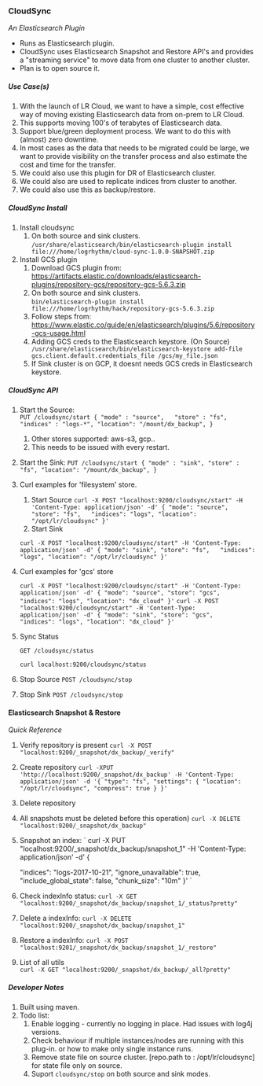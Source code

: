 ### CloudSync
*An Elasticsearch Plugin* 

* Runs as Elasticsearch plugin.    
* CloudSync uses Elasticsearch Snapshot and Restore API's and provides a "streaming service" to move data 
from one cluster to another cluster. 
* Plan is to open source it. 

##### Use Case(s)
1. With the launch of LR Cloud, we want to have a simple, cost effective way of moving existing Elasticsearch data 
   from on-prem to LR Cloud.
1. This supports moving 100's of terabytes of Elasticsearch data.     
1. Support blue/green deployment process. We want to do this with (almost) zero downtime.
1. In most cases as the data that needs to be migrated could be large, we want to provide visibility on the transfer 
   process and also estimate the cost and time for the transfer.
1. We could also use this plugin for DR of Elasticsearch cluster. 
1. We could also are used to replicate indices from cluster to another. 
1. We could also use this as backup/restore. 


##### CloudSync Install

1. Install cloudsync
    1. On both source and sink clusters.   
    `
    /usr/share/elasticsearch/bin/elasticsearch-plugin install file:///home/logrhythm/cloud-sync-1.0.0-SNAPSHOT.zip
    `   
1. Install GCS plugin
    1. Download GCS plugin from: https://artifacts.elastic.co/downloads/elasticsearch-plugins/repository-gcs/repository-gcs-5.6.3.zip
    1. On both source and sink clusters.  
    `
    bin/elasticsearch-plugin install file:///home/logrhythm/hack/repository-gcs-5.6.3.zip
    `
    1. Follow steps from: https://www.elastic.co/guide/en/elasticsearch/plugins/5.6/repository-gcs-usage.html 
    1. Adding GCS creds to the Elasticsearch keystore. (On Source)
     ` 
     /usr/share/elasticsearch/bin/elasticsearch-keystore add-file gcs.client.default.credentials_file /gcs/my_file.json
     `
    1. If Sink cluster is on GCP, it doesnt needs GCS creds in Elasticsearch keystore.
        

##### CloudSync API
1. Start the Source:  
    `
    PUT /cloudsync/start
    {
        "mode" : "source",  
        "store" : "fs",             
        "indices" : "logs-*",
        "location": "/mount/dx_backup",
    }
    ` 
    1. Other stores supported: aws-s3, gcp..
    1. This needs to be issued with every restart.
    
1. Start the Sink:
    `
    PUT /cloudsync/start
    {
        "mode" : "sink",
        "store" : "fs",
        "location": "/mount/dx_backup",
    }
    `

1. Curl examples for 'filesystem' store. 

    1. Start Source
    `
    curl -X POST "localhost:9200/cloudsync/start" -H 'Content-Type: application/json' -d'
    {
      "mode": "source",
      "store": "fs",  
      "indices": "logs",
      "location": "/opt/lr/cloudsync"
    }'
    `    
    1. Start Sink
    
    `
    curl -X POST "localhost:9200/cloudsync/start" -H 'Content-Type: application/json' -d'
    {
        "mode": "sink",
        "store": "fs",  
        "indices": "logs",
        "location": "/opt/lr/cloudsync"
    }'
    `
1. Curl examples for 'gcs' store 

    `
    curl -X POST "localhost:9200/cloudsync/start" -H 'Content-Type: application/json' -d'
    {
      "mode": "source",
      "store": "gcs",  
      "indices": "logs",
      "location": "dx_cloud"
    }'
    `
    `
    curl -X POST "localhost:9200/cloudsync/start" -H 'Content-Type: application/json' -d'
    {
      "mode": "sink",
      "store": "gcs",  
      "indices": "logs",
      "location": "dx_cloud"
    }'
    `


1. Sync Status 

    `GET /cloudsync/status`

    `curl localhost:9200/cloudsync/status`

1. Stop Source
    `POST /cloudsync/stop`

1. Stop Sink
    `POST /cloudsync/stop`


#### Elasticsearch Snapshot & Restore
*Quick Reference*

1. Verify repository is present
    `
    curl -X POST "localhost:9200/_snapshot/dx_backup/_verify"
    `
1. Create repository
    `
    curl -XPUT 'http://localhost:9200/_snapshot/dx_backup' -H 'Content-Type: application/json' -d '{
        "type": "fs",
        "settings": {
            "location": "/opt/lr/cloudsync",
            "compress": true
        }
    }'
    `
    
1. Delete repository 
  1. All snapshots must be deleted before this operation)
    `
    curl -X DELETE "localhost:9200/_snapshot/dx_backup"
    `   

1. Snapshot an index:
    `
    curl -X PUT "localhost:9200/_snapshot/dx_backup/snapshot_1" -H 'Content-Type: application/json' -d'
    {
    
      "indices": "logs-2017-10-21",
      "ignore_unavailable": true,
      "include_global_state": false,
      "chunk_size": "10m"
    }'
    `

2. Check indexInfo status: 
    `curl -X GET "localhost:9200/_snapshot/dx_backup/snapshot_1/_status?pretty"`

3. Delete a indexInfo: 
    `curl -X DELETE "localhost:9200/_snapshot/dx_backup/snapshot_1"`

4. Restore a indexInfo: 
    `curl -X POST "localhost:9201/_snapshot/dx_backup/snapshot_1/_restore"`

5. List of all utils  
    `curl -X GET "localhost:9200/_snapshot/dx_backup/_all?pretty"`


##### Developer Notes
1. Built using maven.
1. Todo list:
    1. Enable logging - currently no logging in place. Had issues with log4j versions.
    1. Check behaviour if multiple instances/nodes are running with this plug-in. or how to make only 
    single instance runs.
    1. Remove state file on source cluster. [repo.path to : /opt/lr/cloudsync] for state file only on source. 
    1. Suport `cloudsync/stop` on both source and sink modes.
    